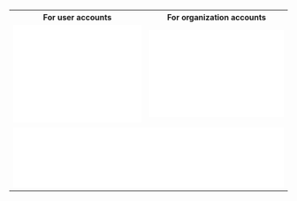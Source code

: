 <table>
  <tr>
    <th align="center">For user accounts</th>
    <th align="center">For organization accounts</th>
  </tr>
  <tr>
    <td align="center">
      <img alt="" width="400" src="/github-metrics.svg" alt="metrics"></img>
    </td>
    <td align="center">
      <img alt="" width="400" src="/metrics.plugin.isocalendar.fullyear.svg" alt="calendar"></img>
    </td>
  </tr>
  <tr>
    <td align="center", colspan = 2>
      <img alt="" width="800" src="/metrics.plugin.languages.svg" alt="languages"></img>
    </td>
  </tr>
</table>

<!--
![Metrics](/github-metrics.svg)

<p align="center"><img src="/github-metrics.svg" alt="Metrics" width="400"></p>

<picture>
  <img src="/github-metrics.svg" alt="Metrics">
</picture>
!-->
<!--
![Metrics](/metrics.plugin.isocalendar.fullyear.svg)


<img src="/metrics.plugin.isocalendar.fullyear.svg" alt="full year calendar commits" width="100%">
<img src="/github-metrics.svg" alt="Metrics" width="100%">
## Hi there 👋
!-->

<!--
**axel-avb/axel-avb** is a ✨ _special_ ✨ repository because its `README.md` (this file) appears on your GitHub profile.

Here are some ideas to get you started:

- 🔭 I’m currently working on ...
- 🌱 I’m currently learning ...
- 👯 I’m looking to collaborate on ...
- 🤔 I’m looking for help with ...
- 💬 Ask me about ...
- 📫 How to reach me: ...
- 😄 Pronouns: ...
- ⚡ Fun fact: ...
-->
